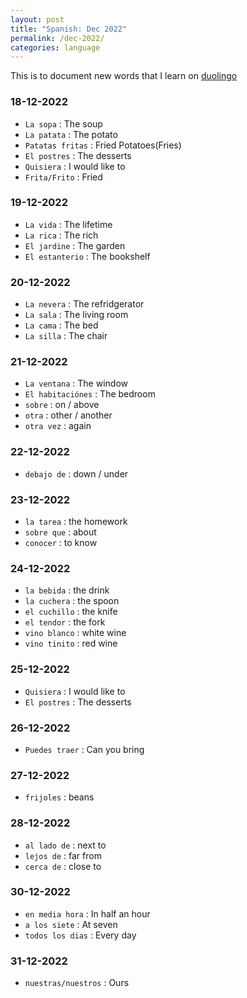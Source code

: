 ```yaml
---
layout: post
title: "Spanish: Dec 2022"
permalink: /dec-2022/
categories: language
---
```


This is to document new words that I learn on [duolingo](https://www.duolingo.com/profile/viksri)

### 18-12-2022
- `La sopa` : The soup
- `La patata` : The potato
- `Patatas fritas` : Fried Potatoes(Fries)
- `El postres` : The desserts
- `Quisiera` : I would like to
- `Frita/Frito` : Fried

### 19-12-2022
- `La vida` : The lifetime
- `La rica` : The rich
- `El jardine` : The garden
- `El estanterio` : The bookshelf

### 20-12-2022
- `La nevera` : The refridgerator
- `La sala` : The living room
- `La cama` : The bed
- `La silla` : The chair

### 21-12-2022
- `La ventana` : The window
- `El habitaciónes` : The bedroom
- `sobre` : on / above
- `otra` : other / another
- `otra vez` : again

### 22-12-2022
- `debajo de` : down / under

### 23-12-2022
- `la tarea` : the homework
- `sobre que` : about
- `conocer` : to know

### 24-12-2022
- `la bebida` : the drink
- `la cuchera` : the spoon
- `el cuchillo` : the knife
- `el tendor` : the fork
- `vino blanco` : white wine
- `vino tinito` : red wine

### 25-12-2022
- `Quisiera` : I would like to
- `El postres` : The desserts

### 26-12-2022
- `Puedes traer` : Can you bring

### 27-12-2022
- `frijoles` : beans

### 28-12-2022
- `al lado de` : next to
- `lejos de` : far from
- `cerca de` : close to

### 30-12-2022
- `en media hora` : In half an hour
- `a los siete` : At seven
- `todos los dias` : Every day

### 31-12-2022
- `nuestras/nuestros` : Ours
